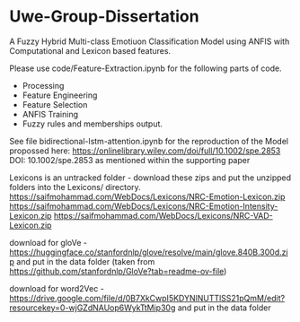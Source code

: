 # Uwe-Group-Dissertation
A Fuzzy Hybrid Multi-class Emotiuon Classification Model using ANFIS with Computational and Lexicon based features.
 
Please use code/Feature-Extraction.ipynb for the following parts of code.
 - Processing
 - Feature Engineering
 - Feature Selection
 - ANFIS Training
 - Fuzzy rules and memberships output.


See file bidirectional-lstm-attention.ipynb for the reproduction of the Model propossed here:
https://onlinelibrary.wiley.com/doi/full/10.1002/spe.2853       DOI: 10.1002/spe.2853
as mentioned within the supporting paper

Lexicons is an untracked folder - 
download these zips and put the unzipped folders into the Lexicons/ directory.
https://saifmohammad.com/WebDocs/Lexicons/NRC-Emotion-Lexicon.zip
https://saifmohammad.com/WebDocs/Lexicons/NRC-Emotion-Intensity-Lexicon.zip
https://saifmohammad.com/WebDocs/Lexicons/NRC-VAD-Lexicon.zip

download for gloVe -
https://huggingface.co/stanfordnlp/glove/resolve/main/glove.840B.300d.zip 
and put in the data folder (taken from https://github.com/stanfordnlp/GloVe?tab=readme-ov-file)

download for word2Vec -
https://drive.google.com/file/d/0B7XkCwpI5KDYNlNUTTlSS21pQmM/edit?resourcekey=0-wjGZdNAUop6WykTtMip30g
and put in the data folder 